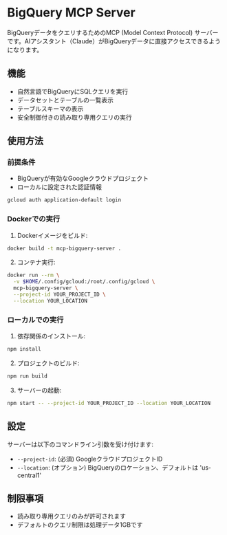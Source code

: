 # BigQuery MCP Server

BigQueryデータをクエリするためのMCP (Model Context Protocol) サーバーです。AIアシスタント（Claude）がBigQueryデータに直接アクセスできるようになります。

## 機能

- 自然言語でBigQueryにSQLクエリを実行
- データセットとテーブルの一覧表示
- テーブルスキーマの表示
- 安全制御付きの読み取り専用クエリの実行

## 使用方法

### 前提条件

- BigQueryが有効なGoogleクラウドプロジェクト
- ローカルに設定された認証情報

```bash
gcloud auth application-default login
```

### Dockerでの実行

1. Dockerイメージをビルド:

```bash
docker build -t mcp-bigquery-server .
```

2. コンテナ実行:

```bash
docker run --rm \
  -v $HOME/.config/gcloud:/root/.config/gcloud \
  mcp-bigquery-server \
  --project-id YOUR_PROJECT_ID \
  --location YOUR_LOCATION
```

### ローカルでの実行

1. 依存関係のインストール:

```bash
npm install
```

2. プロジェクトのビルド:

```bash
npm run build
```

3. サーバーの起動:

```bash
npm start -- --project-id YOUR_PROJECT_ID --location YOUR_LOCATION
```

## 設定

サーバーは以下のコマンドライン引数を受け付けます:

- `--project-id`: (必須) GoogleクラウドプロジェクトID
- `--location`: (オプション) BigQueryのロケーション、デフォルトは 'us-central1'

## 制限事項

- 読み取り専用クエリのみが許可されます
- デフォルトのクエリ制限は処理データ1GBです

